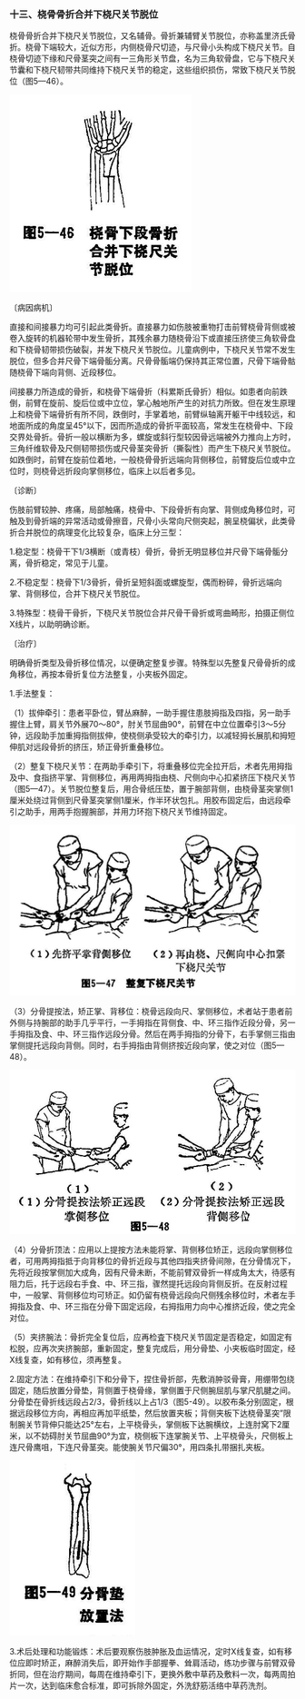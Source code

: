### 十三、桡骨骨折合并下桡尺关节脱位

桡骨骨折合并下桡尺关节脱位，又名辅骨。骨折兼辅臂关节脱位，亦称盖里济氏骨折。桡骨下端较大，近似方形，内侧桡骨尺切迹，与尺骨小头构成下桡尺关节。自桡骨切迹下缘和尺骨茎突之间有一三角形关节盘，名为三角软骨盘，它与下桡尺关节囊和下桡尺韧带共同维持下桡尺关节的稳定，这些组织损伤，常致下桡尺关节脱位（图5—46）。

<img src="img\5-46.jpg" style="zoom:70%;" />

〔病因病机〕

直接和间接暴力均可引起此类骨折。直接暴力如伤肢被重物打击前臂桡骨背侧或被卷入旋转的机器轮带中发生骨折，其残余暴力随桡骨沿下或直接压挤使三角软骨盘和下桡骨韧带损伤破裂，并发下桡尺关节脱位。儿童病例中，下桡尺关节常不发生脱位，但多合并尺骨下端骨骺分离。尺骨骨骺端仍保持其正常位置，尺骨下端骨骷随桡骨下端向背侧、近段移位。

间接暴力所造成的骨折，和桡骨下端骨折（科累斯氏骨折）相似。如患者向前跌倒，前臂在旋前、旋后位或中立位，掌心触地所产生的对抗力所致。但在发生原理上和桡骨下端骨折有所不同，跌倒时，手掌着地，前臂纵轴离开躯干中线较远，和地面所成的角度呈45°以下，因而所造成的骨折平面较高，常发生在桡骨中、下段交界处骨折。骨折一般以横断为多，螺旋或斜行型较因骨远端被外力推向上方时，三角纤维软骨及尺侧韧带损伤或尺骨茎突骨折（撕裂性）而产生下桡尺关节脱位。如跌倒时，前臂在旋前位着地，一般桡骨骨折远端向背侧移位，前臂旋后位或中立位时，则桡骨远折段向掌侧移位，临床上以后者多见。

〔诊断〕

伤肢前臂较肿、疼痛，局部触痛，桡骨中、下段骨折有向掌、背侧成角移位时，可触及到骨折端的异常活动或骨擦音，尺骨小头常向尺侧突起，腕呈桡偏状，此类骨折合并脱位的病理变化比较复杂，临床上分三型：

1.稳定型：桡骨干下1/3横断（或青枝）骨折，骨折无明显移位并尺骨下端骨骺分离，骨折稳定，常见于儿童。

2.不稳定型：桡骨下1/3骨折，骨折呈短斜面或螺旋型，偶而粉碎，骨折远端向掌、背侧移位，合并下桡尺关节脱位。

3.特殊型：桡骨干骨折，下桡尺关节脱位合并尺骨干骨折或弯曲畸形，拍摄正侧位X线片，以助明确诊断。

〔治疗〕

明确骨折类型及骨折移位情况，以便确定整复步骤。特殊型以先整复尺骨骨折的成角移位，再按本骨折复位方法整复，小夹板外固定。

1.手法整复：

（1）拔伸牵引：患者平卧位，臂丛麻醉，一助手握住患肢拇指及四指，另一助手握住上臂，肩关节外展70〜80°，肘关节屈曲90°，前臂在中立位置牵引3〜5分钟，远段助手加重拇指侧拔伸，使桡侧承受较大的牵引力，以减轻拇长展肌和拇短伸肌对远段骨折的挤压，矫正骨折重叠移位。

（2）整复下桡尺关节：在两助手牵引下，将重叠移位完全拉开后，术者先用拇指及中、食指挤平掌、背侧移位，再用两拇指由桡、尺侧向中心扣紧挤压下桡尺关节（图5—47）。关节脱位整复后，用合骨纸压垫，置于腕部背侧，由桡骨茎突掌侧1厘米处绕过背侧到尺骨茎突掌侧1厘米，作半环状包扎。用胶布固定后，由远段牵引之助手，用两手抱握腕部，并用力环抱下桡尺关节维持固定。

<img src="img\5-47.jpg" style="zoom:70%;" />

（3）分骨提按法，矫正掌、背移位：桡骨远段向尺、掌侧移位，术者站于患者前外侧与持腕部的助手几乎平行，一手拇指在背侧食、中、环三指作近段分骨，另一手拇指及食、中、环三指作远段分骨。然后在两手拇指的分骨下，右手掌侧三指由掌侧提托远段向背侧。同时，右手拇指由背侧挤按近段向掌，使之对位（图5—48）。

<img src="img\5-48.jpg" style="zoom:70%;" />

（4）分骨折顶法：应用以上提按方法未能将掌、背侧移位矫正，远段向掌侧移位者，可用两拇指抵于向背移位的骨折近段与其他四指夹挤骨间隙，在分骨情况下，先将近段按掌侧加大成角，因有尺骨未断，不能前臂双骨折一样成角太大，待感有阻力后，托于远段右手食、中、环三指，骤然提托远段向背侧反折。在反射过程中，一般掌、背侧移位均可矫正。如仍留有桡骨远段向尺侧残余移位时，术者左手拇指及食、中、环三指在分骨下固定远段，右拇指用力向中心推挤近段，使之完全对位。

（5）夹挤腕法：骨折完全复位后，应再检査下桡尺关节固定是否稳定，如固定有松脱，应再次夹挤腕部，重新固定，整复完成后，用分骨垫、小夹板临时固定，经X线复查，如有移位，须再整复。

2.固定方法：在维持牵引下和分骨下，捏住骨折部，先敷消肿驳骨膏，用绷带包绕固定，随后放置分骨垫，背侧置于桡骨缘，掌侧置于尺侧腕屈肌与掌尺肌腱之间。分骨垫在骨折线远段占2/3，骨折线以上占1/3（图5-49）。以胶布条分别固定，根据远段移位方向，再相应再加平纸垫，然后放置夹板；背侧夹板下达桡骨茎突”限制腕关节背伸只能达25°左右，上平桡骨头，掌侧板下达腕横纹，上连肘窝下2厘米，以不妨碍肘关节屈曲90°为宜，桡侧板下连掌腕关节、上平桡骨头，尺侧板上连尺骨鹰咀，下连尺骨茎突。能使腕关节尺偏30°，用四条扎带捆扎夹板。

<img src="img\5-49.jpg" style="zoom:70%;" />

3.术后处理和功能锻炼：术后要观察伤肢肿胀及血运情况，定时X线复查，如有移位应即时矫正，麻醉消失后，即开始作手部握拳、耸肩活动，练功步骤与前臂双骨折同，但在治疗期间，每周在维持牵引下，更换外敷中草药及敷料一次，每两周拍片一次，达到临床愈合标准，即可拆除外固定，外洗舒筋活络中草药洗剂。
